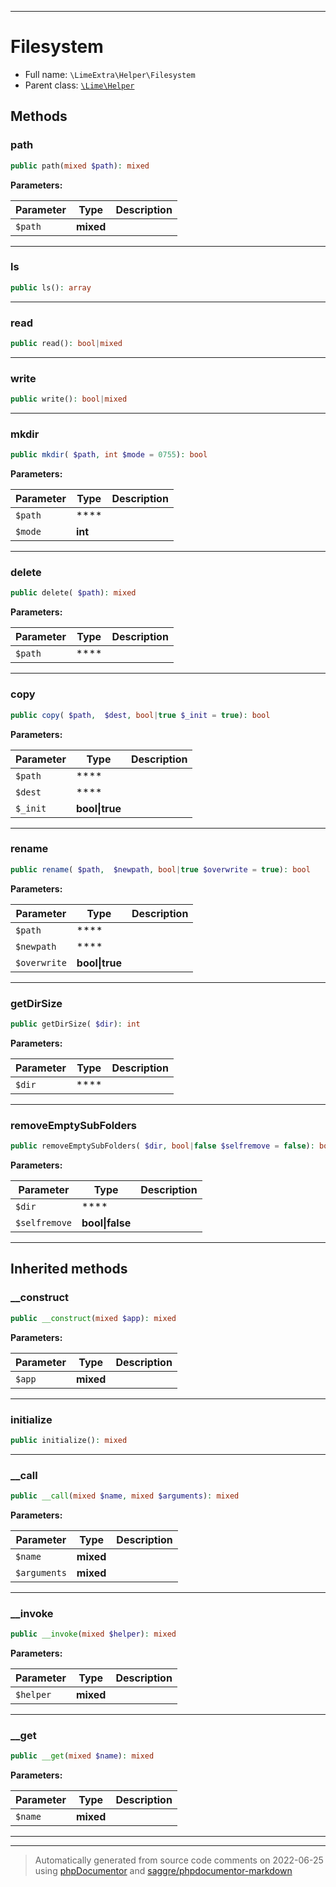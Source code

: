 ***

# Filesystem





* Full name: `\LimeExtra\Helper\Filesystem`
* Parent class: [`\Lime\Helper`](../../Lime/Helper.md)




## Methods


### path



```php
public path(mixed $path): mixed
```








**Parameters:**

| Parameter | Type | Description |
|-----------|------|-------------|
| `$path` | **mixed** |  |




***

### ls



```php
public ls(): array
```











***

### read



```php
public read(): bool|mixed
```











***

### write



```php
public write(): bool|mixed
```











***

### mkdir



```php
public mkdir( $path, int $mode = 0755): bool
```








**Parameters:**

| Parameter | Type | Description |
|-----------|------|-------------|
| `$path` | **** |  |
| `$mode` | **int** |  |




***

### delete



```php
public delete( $path): mixed
```








**Parameters:**

| Parameter | Type | Description |
|-----------|------|-------------|
| `$path` | **** |  |




***

### copy



```php
public copy( $path,  $dest, bool|true $_init = true): bool
```








**Parameters:**

| Parameter | Type | Description |
|-----------|------|-------------|
| `$path` | **** |  |
| `$dest` | **** |  |
| `$_init` | **bool&#124;true** |  |




***

### rename



```php
public rename( $path,  $newpath, bool|true $overwrite = true): bool
```








**Parameters:**

| Parameter | Type | Description |
|-----------|------|-------------|
| `$path` | **** |  |
| `$newpath` | **** |  |
| `$overwrite` | **bool&#124;true** |  |




***

### getDirSize



```php
public getDirSize( $dir): int
```








**Parameters:**

| Parameter | Type | Description |
|-----------|------|-------------|
| `$dir` | **** |  |




***

### removeEmptySubFolders



```php
public removeEmptySubFolders( $dir, bool|false $selfremove = false): bool
```








**Parameters:**

| Parameter | Type | Description |
|-----------|------|-------------|
| `$dir` | **** |  |
| `$selfremove` | **bool&#124;false** |  |




***


## Inherited methods


### __construct



```php
public __construct(mixed $app): mixed
```








**Parameters:**

| Parameter | Type | Description |
|-----------|------|-------------|
| `$app` | **mixed** |  |




***

### initialize



```php
public initialize(): mixed
```











***

### __call



```php
public __call(mixed $name, mixed $arguments): mixed
```








**Parameters:**

| Parameter | Type | Description |
|-----------|------|-------------|
| `$name` | **mixed** |  |
| `$arguments` | **mixed** |  |




***

### __invoke



```php
public __invoke(mixed $helper): mixed
```








**Parameters:**

| Parameter | Type | Description |
|-----------|------|-------------|
| `$helper` | **mixed** |  |




***

### __get



```php
public __get(mixed $name): mixed
```








**Parameters:**

| Parameter | Type | Description |
|-----------|------|-------------|
| `$name` | **mixed** |  |




***


***
> Automatically generated from source code comments on 2022-06-25 using [phpDocumentor](http://www.phpdoc.org/) and [saggre/phpdocumentor-markdown](https://github.com/Saggre/phpDocumentor-markdown)
